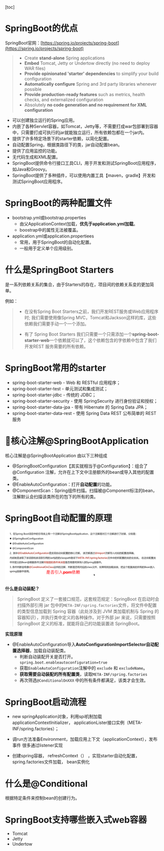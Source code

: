 [toc]

# SpringBoot的优点

SpringBoot官网：[https://spring.io/projects/spring-boot](https://spring.io/projects/spring-boot)

> - Create **stand-alone** Spring applications
> - **Embed** Tomcat, Jetty or Undertow directly (no need to deploy WAR files)
> - **Provide opinionated 'starter' dependencies** to simplify your build configuration
> - **Automatically configure** Spring and 3rd party libraries whenever possible
> - **Provide production-ready features** such as metrics, health checks, and externalized configuration
> - Absolutely **no code generation and no requirement for XML configuration**

- 可以创建独立运行的Spring应用。
- 内嵌了各种Servlet容器，如Tomcat，Jetty等，不需要打成war包部署到容器中，只需要打成可执行的jar就能独立运行，所有依赖包都在一个jar内。
- 提供了许多特定场景下的starter依赖，以简化配置。
- 自动配置Spring，根据类路径下的类，jar自动配置bean。
- 提供了应用监控的功能。
- 无代码生成和XML配置。
- SpringBoot提供命令行接口工具CLI，用于开发和测试SpringBoot应用程序，如Java和Groovy。
- SpringBoot提供了多种插件，可以使用内置工具【maven，gradle】开发和测试SpringBoot应用程序。

# SpringBoot的两种配置文件

- bootstrap.yml或bootstrap.properties
  - 由父ApplicationContext加载，**优先于application.yml加载**。
  - boostrap中的属性无法被覆盖。
- application.yml或application.propertiees
  - 常用，用于SpringBoot的自动化配置。
  - 一般用于定义单个应用级别。

# 什么是SpringBoot Starters

是一系列依赖关系的集合，由于Starters的存在，项目间的依赖关系变的更加简单。

例如：

> - 在没有Spring Boot Starters之前，我们开发REST服务或Web应用程序时; 我们需要使用像Spring MVC，Tomcat和Jackson这样的库，这些依赖我们需要手动一个一个添加。
>
> - 有了 Spring Boot Starters 我们只需要一个只需添加一个**spring-boot-starter-web**一个依赖就可以了，这个依赖包含的字依赖中包含了我们开发REST 服务需要的所有依赖。

# SpringBoot常用的starter

- spring-boot-starter-web - Web 和 RESTful 应用程序；
- spring-boot-starter-test - 单元测试和集成测试；
- spring-boot-starter-jdbc - 传统的 JDBC；
- spring-boot-starter-security - 使用 SpringSecurity 进行身份验证和授权；
- spring-boot-starter-data-jpa - 带有 Hibernate 的 Spring Data JPA；
- spring-boot-starter-data-rest - 使用 Spring Data REST 公布简单的 REST 服务

# 🌟核心注解@SpringBootApplication 

核心注解是@SpringBootApplication 由以下三种组成

- @SpringBootConfiguration【其实就相当于@Configuration】：组合了 @Configuration 注解，允许在上下文中注册额外的bean或导入其他的配置类。
- @EnableAutoConfiguration：打开**自动配置**的功能。
- @ComponentScan：Spring组件扫描。扫描被@Component标注的bean，注解默认会扫描该类所在的包下的所有的类。

# SpringBoot自动配置的原理

![image-20240727005410376](img/Springboot%E7%9F%A5%E8%AF%86%E7%82%B9%E6%80%BB%E7%BB%93/image-20240727005410376.png)

**什么是自动装配？**

> SpringBoot 定义了一套接口规范，这套规范规定：SpringBoot 在启动时会扫描外部引用 jar 包中的`META-INF/spring.factories`文件，将文件中配置的类型信息加载到 Spring 容器（此处涉及到 JVM 类加载机制与 Spring 的容器知识），并执行类中定义的各种操作。对于外部 jar 来说，只需要按照 SpringBoot 定义的标准，就能将自己的功能装置进 SpringBoot。

**实现原理**

- @EnableAutoConfiguration导入**AutoConfigurationImportSelector自动配置选择器**，加载自动装配类。
  - 判断自动装配开关是否打开。`spring.boot.enableautoconfiguration=true`
  - 获取`EnableAutoConfiguration`注解中的 `exclude` 和 `excludeName`。
  - **获取需要自动装配的所有配置类**，读取`META-INF/spring.factories`
  - 再次筛选`@ConditionalOnXXX` 中的所有条件都满足，该类才会生效。

# SpringBoot启动流程

- new springApplication对象，利用spi机制加载applicationContextInitializer， applicationLister接口实例（META-INF/spring.factories）；

- 调run方法准备Environment，加载应用上下文（applicationContext），发布事件 很多通过listener实现

- 创建spring容器， refreshContext（） ，实现starter自动化配置，spring.factories文件加载， bean实例化

# 什么是@Conditional

根据特定条件来控制bean的创建行为。

# SpringBoot支持哪些嵌入式web容器

- Tomcat
- Jetty
- Undertow

